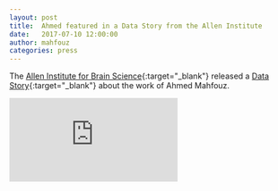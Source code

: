 ```yaml
---
layout: post
title:  Ahmed featured in a Data Story from the Allen Institute
date:   2017-07-10 12:00:00
author: mahfouz
categories: press
---
```

The [Allen Institute for Brain Science](http://www.alleninstitute.org/what-we-do/brain-science/){:target="_blank"} released a [Data Story](https://www.alleninstitute.org/what-we-do/brain-science/news-press/articles/data-stories-visualizing-human-brain){:target="_blank"} about the work of Ahmed Mahfouz.
<br/>
<div class="embed-responsive embed-responsive-16by9">
    <iframe src="https://www.youtube.com/embed/1eINLbIujkY" frameborder="0" allowfullscreen></iframe>
</div>
